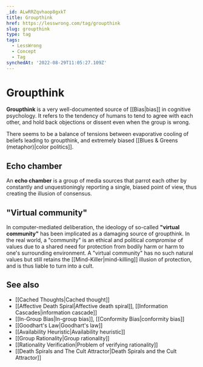 ```yaml
---
_id: ALwRRZqvhaop8gxkT
title: Groupthink
href: https://lesswrong.com/tag/groupthink
slug: groupthink
type: tag
tags:
  - LessWrong
  - Concept
  - Tag
synchedAt: '2022-08-29T11:05:27.109Z'
---
```

# Groupthink

**Groupthink** is a very well-documented source of [[Bias|bias]] in cognitive psychology. It refers to the tendency of humans to tend to agree with each other, and hold back objections or dissent even when the group is wrong.

There seems to be a balance of tensions between evaporative cooling of beliefs leading to groupthink, and extremely biased [[Blues & Greens (metaphor)|color politics]].

## Echo chamber

An **echo chamber** is a group of media sources that parrot each other by constantly and unquestioningly reporting a single, biased point of view, thus creating the illusion of consensus.

## "Virtual community"

In computer-mediated deliberation, the ideology of so-called **"virtual community"** has been implicated as a damaging source of groupthink. In the real world, a "community" is an ethical and political *compromise* of values due to a shared need for protection from bodily harm or harm to one's surrounding environment. A "virtual community" has no such natural values but still retains the [[Mind-Killer|mind-killing]] illusion of protection, and is thus liable to turn into a cult.

## See also

- [[Cached Thoughts|Cached thought]]
- [[Affective Death Spiral|Affective death spiral]], [[Information Cascades|information cascade]]
- [[In-Group Bias|In-group bias]], [[Conformity Bias|conformity bias]]
- [[Goodhart's Law|Goodhart's law]]
- [[Availability Heuristic|Availability heuristic]]
- [[Group Rationality|Group rationality]]
- [[Rationality Verification|Problem of verifying rationality]]
- [[Death Spirals and The Cult Attractor|Death Spirals and the Cult Attractor]]
